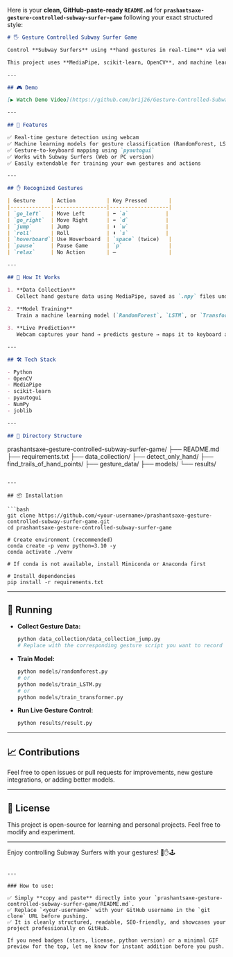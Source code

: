 Here is your **clean, GitHub-paste-ready `README.md`** for **`prashantsaxe-gesture-controlled-subway-surfer-game`** following your exact structured style:

```markdown
# 🖐️ Gesture Controlled Subway Surfer Game

Control **Subway Surfers** using **hand gestures in real-time** via webcam!

This project uses **MediaPipe, scikit-learn, OpenCV**, and machine learning models to recognize hand gestures and simulate keyboard presses for game actions such as moving left/right, jumping, rolling, using hoverboard, and pausing the game.

---

## 🎮 Demo

[▶️ Watch Demo Video](https://github.com/brij26/Gesture-Controlled-Subway-Surfer-Game/blob/main/output.mp4)

---

## 🚀 Features

✅ Real-time gesture detection using webcam  
✅ Machine learning models for gesture classification (RandomForest, LSTM, Transformer)  
✅ Gesture-to-keyboard mapping using `pyautogui`  
✅ Works with Subway Surfers (Web or PC version)  
✅ Easily extendable for training your own gestures and actions

---

## ✋ Recognized Gestures

| Gesture     | Action          | Key Pressed       |
|-------------|-----------------|-------------------|
| `go_left`   | Move Left       | ⬅️ `a`            |
| `go_right`  | Move Right      | ➡️ `d`            |
| `jump`      | Jump            | ⬆️ `w`            |
| `roll`      | Roll            | ⬇️ `s`            |
| `hoverboard`| Use Hoverboard  | `space` (twice)   |
| `pause`     | Pause Game      | `p`               |
| `relax`     | No Action       | —                 |

---

## 🧠 How It Works

1. **Data Collection**  
   Collect hand gesture data using MediaPipe, saved as `.npy` files under `gesture_data/`.
   
2. **Model Training**  
   Train a machine learning model (`RandomForest`, `LSTM`, or `Transformer`) using `models/` scripts on the gesture data.

3. **Live Prediction**  
   Webcam captures your hand → predicts gesture → maps it to keyboard action to control Subway Surfers in real-time.

---

## 🛠️ Tech Stack

- Python
- OpenCV
- MediaPipe
- scikit-learn
- pyautogui
- NumPy
- joblib

---

## 📂 Directory Structure

```

prashantsaxe-gesture-controlled-subway-surfer-game/
├── README.md
├── requirements.txt
├── data\_collection/
├── detect\_only\_hand/
├── find\_trails\_of\_hand\_points/
├── gesture\_data/
├── models/
└── results/

````

---

## 📦 Installation

```bash
git clone https://github.com/<your-username>/prashantsaxe-gesture-controlled-subway-surfer-game.git
cd prashantsaxe-gesture-controlled-subway-surfer-game

# Create environment (recommended)
conda create -p venv python=3.10 -y
conda activate ./venv

# If conda is not available, install Miniconda or Anaconda first

# Install dependencies
pip install -r requirements.txt
````

---

## 🚀 Running

* **Collect Gesture Data:**

  ```bash
  python data_collection/data_collection_jump.py
  # Replace with the corresponding gesture script you want to record
  ```
* **Train Model:**

  ```bash
  python models/randomforest.py
  # or
  python models/train_LSTM.py
  # or
  python models/train_transformer.py
  ```
* **Run Live Gesture Control:**

  ```bash
  python results/result.py
  ```

---

## 📈 Contributions

Feel free to open issues or pull requests for improvements, new gesture integrations, or adding better models.

---

## 📜 License

This project is open-source for learning and personal projects. Feel free to modify and experiment.

---

Enjoy controlling Subway Surfers with your gestures! 🚀✋🕹️

```

---

### How to use:

✅ Simply **copy and paste** directly into your `prashantsaxe-gesture-controlled-subway-surfer-game/README.md`.  
✅ Replace `<your-username>` with your GitHub username in the `git clone` URL before pushing.  
✅ It is cleanly structured, readable, SEO-friendly, and showcases your project professionally on GitHub.  

If you need badges (stars, license, python version) or a minimal GIF preview for the top, let me know for instant addition before you push.
```
